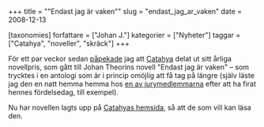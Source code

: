 +++
title = "\"Endast jag är vaken\""
slug = "endast_jag_ar_vaken"
date = 2008-12-13

[taxonomies]
forfattare = ["Johan J."]
kategorier = ["Nyheter"]
taggar = ["Catahya", "noveller", "skräck"]
+++

För ett par veckor sedan [påpekade](./blogg/catahyapriset_for_2007.md) jag att [Catahya](https://catahya.net/) delat ut sitt årliga novellpris, som gått till Johan Theorins novell "Endast jag är vaken" – som trycktes i en antologi som är i princip omöjlig att få tag på längre (själv läste jag den en natt hemma hemma hos [en av jurymedlemmarna](http://www.vildvittra.se) efter att ha firat hennes fördelsedag, till exempel).

Nu har novellen lagts upp på [Catahyas hemsida](https://catahya.net//litteratur/endastjagarvaken.html), så att de som vill kan läsa den.
